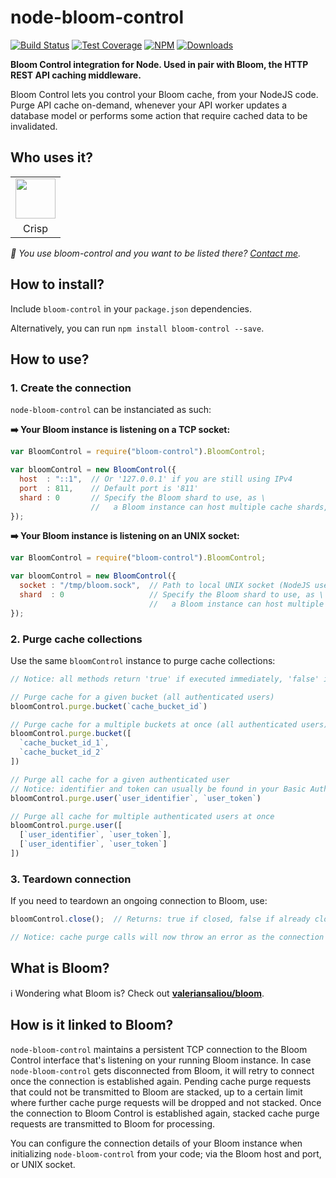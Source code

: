 # node-bloom-control

[![Build Status](https://img.shields.io/travis/valeriansaliou/node-bloom-control/master.svg)](https://travis-ci.org/valeriansaliou/node-bloom-control) [![Test Coverage](https://img.shields.io/coveralls/valeriansaliou/node-bloom-control/master.svg)](https://coveralls.io/github/valeriansaliou/node-bloom-control?branch=master) [![NPM](https://img.shields.io/npm/v/bloom-control.svg)](https://www.npmjs.com/package/bloom-control) [![Downloads](https://img.shields.io/npm/dt/bloom-control.svg)](https://www.npmjs.com/package/bloom-control)

**Bloom Control integration for Node. Used in pair with Bloom, the HTTP REST API caching middleware.**

Bloom Control lets you control your Bloom cache, from your NodeJS code. Purge API cache on-demand, whenever your API worker updates a database model or performs some action that require cached data to be invalidated.

## Who uses it?

<table>
<tr>
<td align="center"><a href="https://crisp.im/"><img src="https://valeriansaliou.github.io/node-bloom-control/images/crisp.png" height="64" /></a></td>
</tr>
<tr>
<td align="center">Crisp</td>
</tr>
</table>

_👋 You use bloom-control and you want to be listed there? [Contact me](https://valeriansaliou.name/)._

## How to install?

Include `bloom-control` in your `package.json` dependencies.

Alternatively, you can run `npm install bloom-control --save`.

## How to use?

### 1. Create the connection

`node-bloom-control` can be instanciated as such:

**➡️ Your Bloom instance is listening on a TCP socket:**

```javascript
var BloomControl = require("bloom-control").BloomControl;

var bloomControl = new BloomControl({
  host  : "::1",  // Or '127.0.0.1' if you are still using IPv4
  port  : 811,    // Default port is '811'
  shard : 0       // Specify the Bloom shard to use, as \
                  //   a Bloom instance can host multiple cache shards, eg. for different API workers
});
```

**➡️ Your Bloom instance is listening on an UNIX socket:**

```javascript
var BloomControl = require("bloom-control").BloomControl;

var bloomControl = new BloomControl({
  socket : "/tmp/bloom.sock",  // Path to local UNIX socket (NodeJS user must have permission to write + read socket file)
  shard  : 0                   // Specify the Bloom shard to use, as \
                               //   a Bloom instance can host multiple cache shards, eg. for different API workers
});
```

### 2. Purge cache collections

Use the same `bloomControl` instance to purge cache collections:

```javascript
// Notice: all methods return 'true' if executed immediately, 'false' if deferred (ie. TCP socket disconnected)

// Purge cache for a given bucket (all authenticated users)
bloomControl.purge.bucket(`cache_bucket_id`)

// Purge cache for a multiple buckets at once (all authenticated users)
bloomControl.purge.bucket([
  `cache_bucket_id_1`,
  `cache_bucket_id_2`
])

// Purge all cache for a given authenticated user
// Notice: identifier and token can usually be found in your Basic Auth headers
bloomControl.purge.user(`user_identifier`, `user_token`)

// Purge all cache for multiple authenticated users at once
bloomControl.purge.user([
  [`user_identifier`, `user_token`],
  [`user_identifier`, `user_token`]
])
```

### 3. Teardown connection

If you need to teardown an ongoing connection to Bloom, use:

```javascript
bloomControl.close();  // Returns: true if closed, false if already closed

// Notice: cache purge calls will now throw an error as the connection is now closed.
```

## What is Bloom?

ℹ️ Wondering what Bloom is? Check out **[valeriansaliou/bloom](https://github.com/valeriansaliou/bloom)**.

## How is it linked to Bloom?

`node-bloom-control` maintains a persistent TCP connection to the Bloom Control interface that's listening on your running Bloom instance. In case `node-bloom-control` gets disconnected from Bloom, it will retry to connect once the connection is established again. Pending cache purge requests that could not be transmitted to Bloom are stacked, up to a certain limit where further cache purge requests will be dropped and not stacked. Once the connection to Bloom Control is established again, stacked cache purge requests are transmitted to Bloom for processing.

You can configure the connection details of your Bloom instance when initializing `node-bloom-control` from your code; via the Bloom host and port, or UNIX socket.
